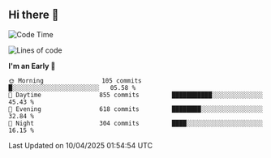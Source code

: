 ## Hi there 👋

<!--
**Wangmerlyn/Wangmerlyn** is a ✨ _special_ ✨ repository because its `README.md` (this file) appears on your GitHub profile.

Here are some ideas to get you started:

- 🔭 I’m currently working on ...
- 🌱 I’m currently learning ...
- 👯 I’m looking to collaborate on ...
- 🤔 I’m looking for help with ...
- 💬 Ask me about ...
- 📫 How to reach me: ...
- 😄 Pronouns: ...
- ⚡ Fun fact: ...
-->
<!--START_SECTION:waka-->
![Code Time](http://img.shields.io/badge/Code%20Time-173%20hrs%2024%20mins-blue)

![Lines of code](https://img.shields.io/badge/From%20Hello%20World%20I%27ve%20Written-9.7%20million%20lines%20of%20code-blue)

**I'm an Early 🐤** 

```text
🌞 Morning                105 commits         █░░░░░░░░░░░░░░░░░░░░░░░░   05.58 % 
🌆 Daytime                855 commits         ███████████░░░░░░░░░░░░░░   45.43 % 
🌃 Evening                618 commits         ████████░░░░░░░░░░░░░░░░░   32.84 % 
🌙 Night                  304 commits         ████░░░░░░░░░░░░░░░░░░░░░   16.15 % 
```



 Last Updated on 10/04/2025 01:54:54 UTC
<!--END_SECTION:waka-->
